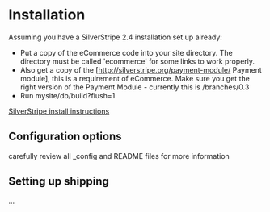 # Installation


Assuming you have a SilverStripe 2.4 installation set up already:

 * Put a copy of the eCommerce code into your site directory. The directory must be called 'ecommerce' for some links to work properly.
 * Also get a copy of the [http://silverstripe.org/payment-module/ Payment module], this is a requirement of eCommerce. Make sure you get the right version of the Payment Module - currently this is /branches/0.3
 * Run mysite/db/build?flush=1

[SilverStripe install instructions](http://doc.silverstripe.org/installation)

## Configuration options

carefully review all _config and README files for more information


## Setting up shipping

...